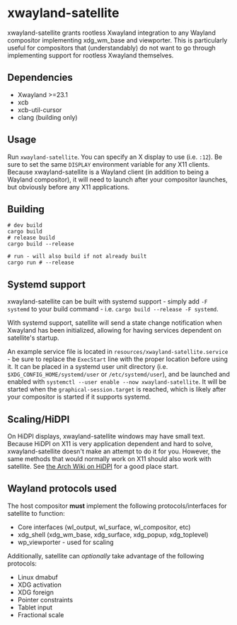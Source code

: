 # xwayland-satellite
xwayland-satellite grants rootless Xwayland integration to any Wayland compositor implementing xdg_wm_base and viewporter.
This is particularly useful for compositors that (understandably) do not want to go through implementing support for rootless Xwayland themselves.

## Dependencies
- Xwayland >=23.1
- xcb
- xcb-util-cursor
- clang (building only)

## Usage
Run `xwayland-satellite`. You can specify an X display to use (i.e. `:12`). Be sure to set the same `DISPLAY` environment variable for any X11 clients.
Because xwayland-satellite is a Wayland client (in addition to being a Wayland compositor), it will need to launch after your compositor launches, but obviously before any X11 applications.

## Building
```
# dev build
cargo build
# release build
cargo build --release

# run - will also build if not already built
cargo run # --release
```

## Systemd support
xwayland-satellite can be built with systemd support - simply add `-F systemd` to your build command - i.e. `cargo build --release -F systemd`.

With systemd support, satellite will send a state change notification when Xwayland has been initialized, allowing for having services dependent on satellite's startup.

An example service file is located in `resources/xwayland-satellite.service` - be sure to replace the `ExecStart` line with the proper location before using it.
It can be placed in a systemd user unit directory (i.e. `$XDG_CONFIG_HOME/systemd/user` or `/etc/systemd/user`),
and be launched and enabled with `systemctl --user enable --now xwayland-satellite`.
It will be started when the `graphical-session.target` is reached,
which is likely after your compositor is started if it supports systemd.

## Scaling/HiDPI
On HiDPI displays, xwayland-satellite windows may have small text. Because HiDPI on X11 is very application dependent and hard to solve,
xwayland-satellite doesn't make an attempt to do it for you. However, the same methods that would normally work on X11 should also work
with satellite. See [the Arch Wiki on HiDPI](https://wiki.archlinux.org/title/HiDPI) for a good place start.

## Wayland protocols used
The host compositor **must** implement the following protocols/interfaces for satellite to function:
- Core interfaces (wl_output, wl_surface, wl_compositor, etc)
- xdg_shell (xdg_wm_base, xdg_surface, xdg_popup, xdg_toplevel)
- wp_viewporter - used for scaling

Additionally, satellite can *optionally* take advantage of the following protocols:
- Linux dmabuf
- XDG activation
- XDG foreign
- Pointer constraints
- Tablet input
- Fractional scale
